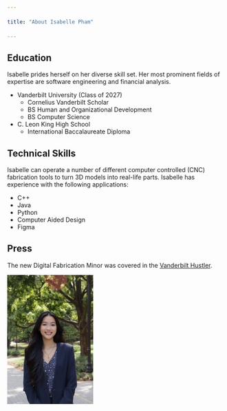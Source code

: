 ```yaml
---

title: "About Isabelle Pham"

---
```


## Education

Isabelle prides herself on her diverse skill set. Her most prominent fields of expertise are software engineering and financial analysis. 

* Vanderbilt University (Class of 2027)
  * Cornelius Vanderbilt Scholar 
  * BS Human and Organizational Development
  * BS Computer Science 
* C. Leon King High School
  * International Baccalaureate Diploma

## Technical Skills

Isabelle can operate a number of different computer controlled (CNC) fabrication tools to turn 3D models into real-life parts. Isabelle has experience with the following applications:

* C++
* Java
* Python
* Computer Aided Design 
* Figma 

## Press 

The new Digital Fabrication Minor was covered in the [Vanderbilt Hustler](https://vanderbilthustler.com/2022/11/09/digital-fabrication-minor-introduced-for-2022-23-academic-year/).

<img src="/assets/img/IsabellePham_Headshot.JPEG" alt="David Florian" style="width:200px;"/>

